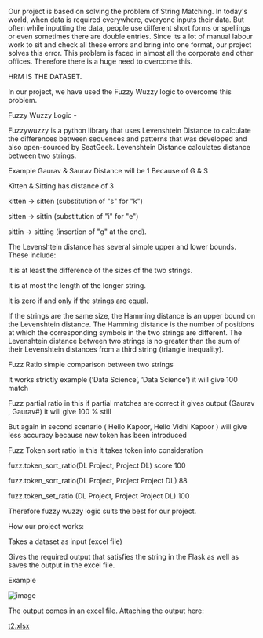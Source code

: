 Our project is based on solving the problem of String Matching. In today's world, when data is required everywhere, everyone inputs their data. But often while inputting the data, people use different short forms or spellings or even sometimes there are double entries. Since its a lot of manual labour work to sit and check all these errors and bring into one format, our project solves this error. This problem is faced in almost all the corporate and other offices. Therefore there is a huge need to overcome this. 

HRM IS THE DATASET.


In our project, we have used the Fuzzy Wuzzy logic to overcome this problem.

Fuzzy Wuzzy Logic -

Fuzzywuzzy is a python library that uses Levenshtein Distance to calculate the differences between sequences and patterns that was developed and also open-sourced by SeatGeek.
Levenshtein Distance calculates distance between two strings.

Example 
Gaurav & Saurav 
Distance will be 1 
Because of G & S 


Kitten & Sitting has distance of 3 

kitten → sitten (substitution of "s" for "k")

sitten → sittin (substitution of "i" for "e")

sittin → sitting (insertion of "g" at the end).



The Levenshtein distance has several simple upper and lower bounds. These include:

It is at least the difference of the sizes of the two strings.

It is at most the length of the longer string.

It is zero if and only if the strings are equal.

If the strings are the same size, the Hamming distance is an upper bound on the Levenshtein distance. The Hamming distance is the number of positions at which the corresponding symbols in the two strings are different.
The Levenshtein distance between two strings is no greater than the sum of their Levenshtein distances from a third string (triangle inequality).


Fuzz Ratio  simple comparison between two strings 

It works strictly example (‘Data Science’, ‘Data Science') it will give 100  match 


Fuzz partial ratio in this if partial matches are correct it gives output (Gaurav , Gaurav#) it will give 100 % still 

But again in second scenario ( Hello Kapoor, Hello Vidhi Kapoor ) will give less accuracy because new token has been introduced 


Fuzz Token sort ratio in this it takes token into consideration

fuzz.token_sort_ratio(DL Project, Project DL) score 100 

fuzz.token_sort_ratio(DL Project, Project Project DL) 88 

fuzz.token_set_ratio (DL Project, Project Project DL) 100 


Therefore fuzzy wuzzy logic suits the best for our project.

How our project works:

Takes a dataset as input (excel file)

Gives the required output that satisfies the string in the Flask as well as saves the output in the excel file. 

Example

![image](https://user-images.githubusercontent.com/63549023/113577956-b8a72580-963f-11eb-86b1-cf5c67864d91.png)

The output comes in an excel file.
Attaching the output here:

[t2.xlsx](https://github.com/vidhikapoor20/Deep-Learning-sem6/files/6258318/t2.xlsx)





